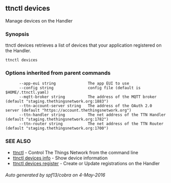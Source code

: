 ## ttnctl devices

Manage devices on the Handler

### Synopsis


ttnctl devices retrieves a list of devices that your application
registered on the Handler.

```
ttnctl devices
```

### Options inherited from parent commands

```
      --app-eui string              The app EUI to use
      --config string               config file (default is $HOME/.ttnctl.yaml)
      --mqtt-broker string          The address of the MQTT broker (default "staging.thethingsnetwork.org:1883")
      --ttn-account-server string   The address of the OAuth 2.0 server (default "https://account.thethingsnetwork.org")
      --ttn-handler string          The net address of the TTN Handler (default "staging.thethingsnetwork.org:1782")
      --ttn-router string           The net address of the TTN Router (default "staging.thethingsnetwork.org:1700")
```

### SEE ALSO
* [ttnctl](ttnctl)	 - Control The Things Network from the command line
* [ttnctl devices info](ttnctl_devices_info)	 - Show device information
* [ttnctl devices register](ttnctl_devices_register)	 - Create or Update registrations on the Handler

###### Auto generated by spf13/cobra on 4-May-2016
